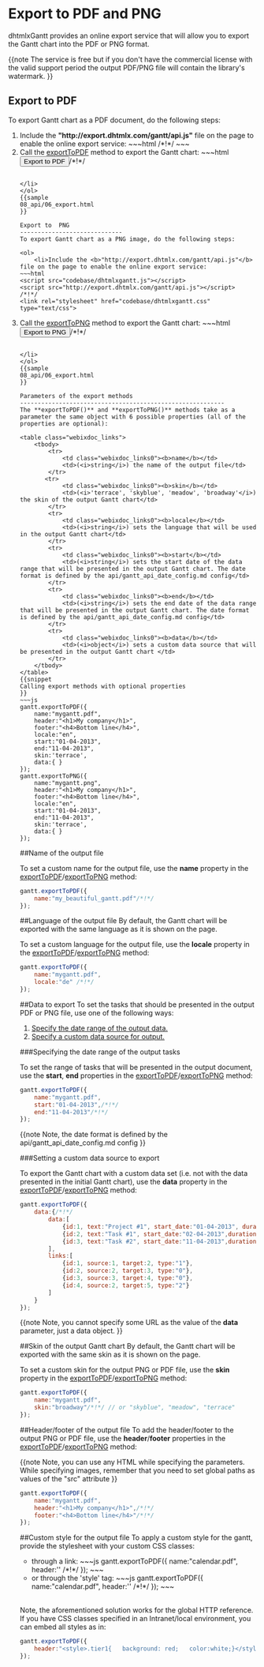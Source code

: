 Export to PDF and PNG
==================================
dhtmlxGantt provides an online export service that will allow you to export the Gantt chart into the PDF or PNG format.

{{note
The service is free but if you don't have the commercial license with the valid support period the output PDF/PNG file will contain the library's watermark.
}}

Export to PDF
-----------------------------
To export Gantt chart as a PDF document, do the following steps:

<ol>
	<li>Include the <b>"http://export.dhtmlx.com/gantt/api.js"</b> file on the page to enable the online export service:
~~~html
<script src="codebase/dhtmlxgantt.js"></script>
<script src="http://export.dhtmlx.com/gantt/api.js"></script>  /*!*/
<link rel="stylesheet" href="codebase/dhtmlxgantt.css" type="text/css">
~~~
</li>
	<li>Call the <a href="desktop/export.md#parametersoftheexportmethods">exportToPDF</a> method to export the Gantt chart: 
~~~html
<input value="Export to PDF" type="button" onclick='gantt.exportToPDF()'>/*!*/

<script>
	gantt.init("gantt_here");
	gantt.parse(demo_tasks);
</script>
~~~

</li>
</ol>
{{sample
08_api/06_export.html
}}

Export to  PNG
-----------------------------
To export Gantt chart as a PNG image, do the following steps:

<ol>
	<li>Include the <b>"http://export.dhtmlx.com/gantt/api.js"</b> file on the page to enable the online export service:
~~~html
<script src="codebase/dhtmlxgantt.js"></script>
<script src="http://export.dhtmlx.com/gantt/api.js"></script>  /*!*/
<link rel="stylesheet" href="codebase/dhtmlxgantt.css" type="text/css">
~~~
</li>
	<li>Call the <a href="desktop/export.md#parametersoftheexportmethods">exportToPNG</a> method to export the Gantt chart: 
~~~html
<input value="Export to PNG" type="button" onclick='gantt.exportToPNG()'>/*!*/

<script>
	gantt.init("gantt_here");
	gantt.parse(demo_tasks);
</script>
~~~

</li>
</ol>
{{sample
08_api/06_export.html
}}

Parameters of the export methods
----------------------------------------------------------
The **exportToPDF()** and **exportToPNG()** methods take as a parameter the same object with 6 possible properties (all of the properties are optional):

<table class="webixdoc_links">
	<tbody>
    	<tr>
			<td class="webixdoc_links0"><b>name</b></td>
			<td>(<i>string</i>) the name of the output file</td>
		</tr>
       <tr>
			<td class="webixdoc_links0"><b>skin</b></td>
			<td>(<i>'terrace', 'skyblue', 'meadow', 'broadway'</i>) the skin of the output Gantt chart</td>
		</tr>
        <tr>
			<td class="webixdoc_links0"><b>locale</b></td>
			<td>(<i>string</i>) sets the language that will be used in the output Gantt chart</td>
		</tr>        
        <tr>
			<td class="webixdoc_links0"><b>start</b></td>
			<td>(<i>string</i>) sets the start date of the data range that will be presented in the output Gantt chart. The date format is defined by the api/gantt_api_date_config.md config</td>
		</tr>
        <tr>
			<td class="webixdoc_links0"><b>end</b></td>
			<td>(<i>string</i>) sets the end date of the data range that will be presented in the output Gantt chart. The date format is defined by the api/gantt_api_date_config.md config</td>
		</tr>
        <tr>
			<td class="webixdoc_links0"><b>data</b></td>
			<td>(<i>object</i>) sets a custom data source that will be presented in the output Gantt chart </td>
		</tr>
    </tbody>
</table>
{{snippet
Calling export methods with optional properties
}}
~~~js
gantt.exportToPDF({
	name:"mygantt.pdf",
	header:"<h1>My company</h1>",
	footer:"<h4>Bottom line</h4>",
	locale:"en",
	start:"01-04-2013",
	end:"11-04-2013",
	skin:'terrace',
	data:{ }
});
gantt.exportToPNG({
	name:"mygantt.png",
	header:"<h1>My company</h1>",
	footer:"<h4>Bottom line</h4>",
	locale:"en",
	start:"01-04-2013",
	end:"11-04-2013",
	skin:'terrace',
	data:{ }
});
~~~


##Name of the output file

To set a custom name for the output file, use the **name** property in the <a href="desktop/export.md#parametersoftheexportmethods">exportToPDF</a>/<a href="desktop/export.md#parametersoftheexportmethods">exportToPNG</a> method:

~~~js
gantt.exportToPDF({
	name:"my_beautiful_gantt.pdf"/*!*/
});
~~~

##Language of the output file
By default, the Gantt chart will be exported with the same language as it is shown on the page.


To set a custom language for the output file, use the **locale** property in the <a href="desktop/export.md#parametersoftheexportmethods">exportToPDF</a>/<a href="desktop/export.md#parametersoftheexportmethods">exportToPNG</a> method:


~~~js
gantt.exportToPDF({
	name:"mygantt.pdf",
	locale:"de" /*!*/
});
~~~


##Data to export
To set the tasks that should be presented in the output PDF or PNG file, use one of the following ways:

1. <a href="#daterange">Specify the date range of the output data.</a>
2. <a href="#customdata">Specify a custom data source for output.</a>

<a id="daterange"></a>
###Specifying the date range of the output tasks

To set the range of tasks that will be presented in the output document, use the **start**, **end** properties in the <a href="desktop/export.md#parametersoftheexportmethods">exportToPDF</a>/<a href="desktop/export.md#parametersoftheexportmethods">exportToPNG</a> method:



~~~js
gantt.exportToPDF({
	name:"mygantt.pdf",
	start:"01-04-2013",/*!*/
	end:"11-04-2013"/*!*/
});
~~~

{{note
Note, the date format is defined by the api/gantt_api_date_config.md config
}}

<a id="customdata"></a>
###Setting a custom data source to export


To export the Gantt chart with a custom data set (i.e. not with the data presented in the initial Gantt chart),
use the **data** property in the <a href="desktop/export.md#parametersoftheexportmethods">exportToPDF</a>/<a href="desktop/export.md#parametersoftheexportmethods">exportToPNG</a> method:

~~~js
gantt.exportToPDF({
	data:{/*!*/
		data:[
			{id:1, text:"Project #1", start_date:"01-04-2013", duration:18},
			{id:2, text:"Task #1", start_date:"02-04-2013",duration:8, parent:1},
			{id:3, text:"Task #2", start_date:"11-04-2013",duration:8, parent:1}
		],
		links:[
			{id:1, source:1, target:2, type:"1"},
			{id:2, source:2, target:3, type:"0"},
			{id:3, source:3, target:4, type:"0"},
			{id:4, source:2, target:5, type:"2"}
		]
	}
});
~~~

{{note
Note, you cannot specify some URL as the value of the **data** parameter, just a data object.
}}

##Skin of the output Gantt chart
By default, the Gantt chart will be exported with the same skin as it is shown on the page.

To set a custom skin for the output PNG or PDF file, use the **skin** property in the <a href="desktop/export.md#parametersoftheexportmethods">exportToPDF</a>/<a href="desktop/export.md#parametersoftheexportmethods">exportToPNG</a> method:

~~~js
gantt.exportToPDF({
	name:"mygantt.pdf",
	skin:"broadway"/*!*/ // or "skyblue", "meadow", "terrace"
});
~~~

##Header/footer of the output file
To add the header/footer to the output PNG or PDF file, use the **header**/**footer** properties in the <a href="desktop/export.md#parametersoftheexportmethods">exportToPDF</a>/<a href="desktop/export.md#parametersoftheexportmethods">exportToPNG</a> method:

{{note
Note, you can use any HTML while specifying the parameters. While specifying images, remember that you need to set global paths as values of the "src" attribute
}}

~~~js
gantt.exportToPDF({
	name:"mygantt.pdf",
	header:"<h1>My company</h1>",/*!*/
	footer:"<h4>Bottom line</h4>"/*!*/
});
~~~



##Custom style for the output file
To apply a custom style for the gantt, provide the stylesheet with your custom CSS classes:

<ul>
	<li>through a link:
~~~js
gantt.exportToPDF({
    name:"calendar.pdf",
    header:'<link rel="stylesheet" href="http://mysite.com/custom.css">' /*!*/
});
~~~
	</li>
	<li>or through the 'style' tag:
~~~js
gantt.exportToPDF({
    name:"calendar.pdf",
    header:'<style>... custom css classes here ...</style>' /*!*/
});
~~~
	</li>
</ul>
<br>

Note, the aforementioned solution works for the global HTTP reference. If you have CSS classes specified in an Intranet/local environment, you can embed all styles as in:

~~~js
gantt.exportToPDF({
	header:"<style>.tier1{   background: red;   color:white;}</style>"
});
~~~

